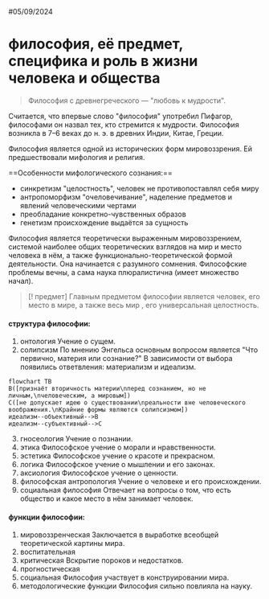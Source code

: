 #05/09/2024
# философия, её предмет, специфика и роль в жизни человека и общества


>
>Философия с древнегреческого — "любовь к мудрости".
>

Считается, что впервые слово "философия" употребил Пифагор, философами он назвал тех, кто стремится к мудрости. Философия возникла в 7–6 веках до н. э. в древних Индии, Китае, Греции.

Философия является одной из исторических форм мировоззрения. Ей предшествовали мифология и религия.

==Особенности мифологического сознания:==
- синкретизм
	"целостность", человек не противопоставлял себя миру
- антропоморфизм
	"очеловечивание", наделение предметов и явлений человеческими чертами
- преобладание конкретно-чувственных образов
- генетизм
	происхождение выдаётся за сущность

Философия является теоретически выраженным мировоззрением, системой наиболее общих теоретических взглядов на мир и место человека в нём, а также функционально-теоретической формой деятельности. Она начинается с разумного сомнения. Философские проблемы вечны, а сама наука плюралистична (имеет множество начал).

>[! предмет]
>Главным предметом философии является человек, его место в мире, а также весь мир , его универсальная целостность.

#### структура философии:

1. онтология
	Учение о сущем.
2. солипсизм
	По мнению Энгельса основным вопросом является "Что первично, материя или сознание?" В зависимости от выбора появились ответвления: материализм и идеализм.
	
``` mermaid
flowchart TB
B([признаёт вторичность материи\nперед сознанием, но не личным,\nчеловеческим, а мировым])
C([не допускает идею о существовании\nреальности вне человеческого воображения.\nКрайние формы являютcя солипсизмом])
идеализм--объективный-->B
идеализм--субъективный-->C
```

3. гносеология
	Учение о познании.
4. этика
	Философское учение о морали и нравственности.
5. эстетика
	Философское учение о красоте и прекрасном.
6. логика
	Философское учение о мышлении и его законах.
7. аксиология
	Философское учение о ценности.
8. философская антропология
	Учение о человеке и его происхождении.
9. социальная философия
	Отвечает на вопросы о том, что есть общество и какое место в нём занимает человек.

#### функции философии:

1. мировоззренческая
	Заключается в выработке всеобщей теоретической картины мира.
2. воспитательная
3. критическая
	Вскрытие пороков и недостатков.
4. прогностическая
5. социальная
	Философия участвует в конструировании мира.
6. методологические функции
	Философия сильно повлияла на науку.

